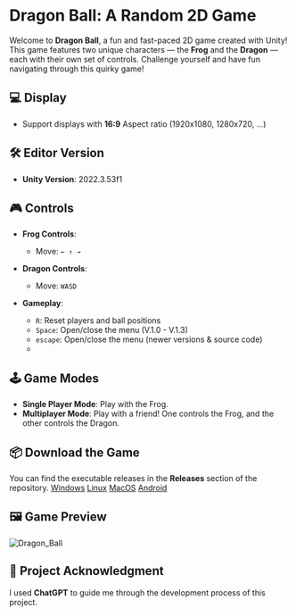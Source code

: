 # Dragon Ball: A Random 2D Game

Welcome to **Dragon Ball**, a fun and fast-paced 2D game created with Unity! This game features two unique characters — the **Frog** and the **Dragon** — each with their own set of controls. Challenge yourself and have fun navigating through this quirky game!

## 💻 Display
- Support displays with **16:9** Aspect ratio (1920x1080, 1280x720, ...)

## 🛠️ Editor Version

- **Unity Version**: 2022.3.53f1

## 🎮 Controls

- **Frog Controls**:  
  - Move: `← ↑ →`
  
- **Dragon Controls**:  
  - Move: `WASD`

- **Gameplay**:
  - `R`: Reset players and ball positions
  - `Space`: Open/close the menu (V.1.0 - V.1.3)
  - `escape`: Open/close the menu (newer versions & source code)
  - 
## 🕹️ Game Modes

- **Single Player Mode**: Play with the Frog.
- **Multiplayer Mode**: Play with a friend! One controls the Frog, and the other controls the Dragon.

## 📦 Download the Game

You can find the executable releases in the **Releases** section of the repository. [Windows](https://github.com/RezaTaheri01/dragon-ball/releases?q=Windows&expanded=true) [Linux](https://github.com/RezaTaheri01/dragon-ball/releases?q=Linux&expanded=true) [MacOS](https://github.com/RezaTaheri01/dragon-ball/releases?q=MacOS&expanded=true) [Android](https://github.com/RezaTaheri01/dragon-ball/releases?q=Android&expanded=true)

## 🖼️ Game Preview

![Dragon_Ball](https://github.com/user-attachments/assets/f6bc7390-2f32-4230-8a12-dbeafc6a6005)

## 💬 Project Acknowledgment

I used **ChatGPT** to guide me through the development process of this project.
